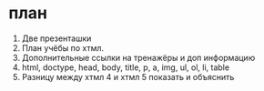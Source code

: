 # план

1. Две презенташки
2. План учёбы по хтмл.
3. Дополнительные ссылки на тренажёры и доп информацию
4. html, doctype, head, body, title, p, a, img, ul, ol, li, table
5. Разницу между хтмл 4 и хтмл 5 показать и объяснить
